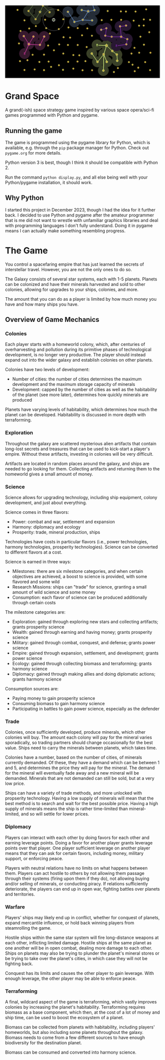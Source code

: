 ![image](thumbnail.png)
# Grand Space

A grand(-ish) space strategy game inspired by various space opera/sci-fi games programmed with Python and pygame.

## Running the game

The game is programmed using the pygame library for Python, which is available, e.g. through the `pip` package manager for Python. Check out `pygame.org` for more details.

Python version 3 is best, though I think it should be compatible with Python 2. 

Run the command `python display.py`, and all else being well with your Python/pygame installation, it should work. 

## Why Python

I started this project in December 2023, though I had the idea for it further back. I decided to use Python and pygame after the amateur programmer that is me did not want to wrestle with unfamiliar graphics libraries and deal with programming languages I don't fully understand. Doing it in pygame means I can actually make something resembling progress. 

# The Game

You control a spacefaring empire that has just learned the secrets of interstellar travel. However, you are not the only ones to do so. 

The Galaxy consists of several star systems, each with 1-5 planets. Planets can be colonized and have their minerals harvested and sold to other colonies, allowing for upgrades to your ships, colonies, and more. 

The amount that you can do as a player is limited by how much money you have and how many ships you have. 

## Overview of Game Mechanics

### Colonies

Each player starts with a homeworld colony, which, after centuries of overharvesting and pollution during its primitive phases of technological development, is no longer very productive. The player should instead expand out into the wider galaxy and establish colonies on other planets. 

Colonies have two levels of development: 
- Number of cities: the number of cities determines the maximum development and the maximum storage capacity of minerals
- Development: capped by the number of cities as well as the habitability of the planet (see more later), determines how quickly minerals are produced

Planets have varying levels of habitability, which determines how much the planet can be developed. Habitability is discussed in more depth with terraforming. 

### Exploration

Throughout the galaxy are scattered mysterious alien artifacts that contain long-lost secrets and treasures that can be used to kick-start a player's empire. Without these artifacts, investing in colonies will be very difficult. 

Artifacts are located in random places around the galaxy, and ships are needed to go looking for them. Collecting artifacts and returning them to the homeworld gives a small amount of money. 

### Science

Science allows for upgrading technology, including ship equipment, colony development, and just about everything. 

Science comes in three flavors:
- Power: combat and war, settlement and expansion
- Harmony: diplomacy and ecology
- Prosperity: trade, mineral production, ships

Technologies have costs in particular flavors (i.e., power technologies, harmony technologies, prosperity technologies). Science can be converted to different flavors at a cost. 

Science is earned in three ways:
- Milestones: there are six milestone categories, and when certain objectives are achieved, a boost to science is provided, with some flavored and some wild
- Research Missions: ships can "trade" for science, granting a small amount of wild science and some money
- Consumption: each flavor of science can be produced additionally through certain costs

The milestone categories are:
- Exploration: gained through exploring new stars and collecting artifacts; grants prosperity science
- Wealth: gained through earning and having money; grants prosperity science
- Military: gained through combat, conquest, and defense; grants power science
- Empire: gained through expansion, settlement, and development; grants power science
- Ecology: gained through collecting biomass and terraforming; grants harmony science
- Diplomacy: gained through making allies and doing diplomatic actions; grants harmony science

Consumption sources are:
- Paying money to gain prosperity science
- Consuming biomass to gain harmony science
- Participating in battles to gain power science, especially as the defender

### Trade

Colonies, once sufficiently developed, produce minerals, which other colonies will buy. The amount each colony will pay for the mineral varies sporadically, so trading partners should change occasionally for the best value. Ships need to carry the minerals between planets, which takes time. 

Colonies have a number, based on the number of cities, of minerals currently demanded. Of these, they have a demand which can be between 1 and 5, and determines the price they will pay for the mineral. The demand for the mineral will eventually fade away and a new mineral will be demanded. Minerals that are not demanded can still be sold, but at a very low price.

Ships can have a variety of trade methods, and more unlocked with propserity technology. Having a low supply of minerals will mean that the best method is to search and wait for the best possible price. Having a high supply of minerals means the ship is rather time-limited than mineral-limited, and so will settle for lower prices. 

### Diplomacy

Players can interact with each other by doing favors for each other and earning leverage points. Doing a favor for another player grants leverage points over that player. One player sufficient leverage on another player means that they can ask for certain favors, including money, military support, or enforcing peace.

Players with neutral relations have no limits on what happens between them. Players can act hostile to others by not allowing them passage through their systems (firing upon them if they do), not allowing buying and/or selling of minerals, or conducting piracy. If relations sufficiently deteriorate, the players can end up in open war, fighting battles over planets and territories. 

### Warfare

Players' ships may likely end up in conflict, whether for conquest of planets, expand mercantile influence, or hold back winning players from steamrolling the game. 

Hostile ships within the same star system will fire long-distance weapons at each other, inflicting limited damage. Hostile ships at the same planet as one another will be in open combat, dealing more damage to each other. Ships on planets may also be trying to plunder the planet's mineral stores or be trying to take over the planet's cities, in which case they will not be fighting back. 

Conquest has its limits and causes the other player to gain leverage. With enough leverage, the other player may be able to enforce peace. 

### Terraforming

A final, wildcard aspect of the game is terraforming, which vastly improves colonies by increasing the planet's habitability. Terraforming requires biomass as a base component, which then, at the cost of a lot of money and ship time, can be used to boost the ecosystem of a planet. 

Biomass can be collected from planets with habitability, including players' homeworlds, but also including some planets throughout the galaxy. Biomass needs to come from a few different sources to have enough biodiversity for the destination planet. 

Biomass can be consumed and converted into harmony science. 